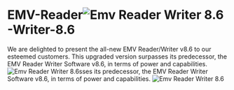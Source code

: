 # EMV-Reader![Emv Reader Writer 8.6](https://raw.githubusercontent.com/gsmcloner/EMV-Reader-Writer-8.6/refs/heads/main/emv86.PNG)-Writer-8.6

We are delighted to present the all-new EMV Reader/Writer v8.6 to our esteemed customers. This upgraded version surpasses its predecessor, the EMV Reader Writer Software v8.6, in terms of power and capabilities.
![Emv Reader Writer 8.6][def]sses its predecessor, the EMV Reader Writer Software v8.6, in terms of power and capabilities.
![Emv Reader Writer 8.6][def]


[def]: https://raw.githubusercontent.com/gsmcloner/EMV-Reader-Writer-8.6/refs/heads/main/emv86.PNG